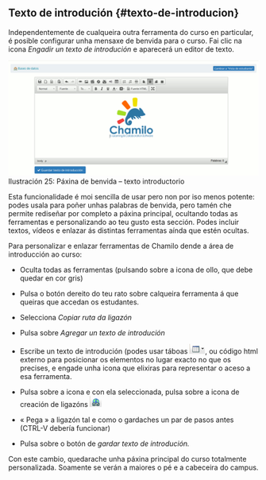 ## Texto de introdución {#texto-de-introducion}

Independentemente de cualqueira outra ferramenta do curso en particular, é posible configurar unha mensaxe de benvida para o curso. Fai clic na icona _Engadir un texto de introdución_ e aparecerá un editor de texto.

![](../assets/images28.png)Ilustración 25: Páxina de benvida – texto introductorio

Esta funcionalidade é moi sencilla de usar pero non por iso menos potente: podes usala para poñer unhas palabras de benvida, pero tamén che permite rediseñar por completo a páxina principal, ocultando todas as ferramentas e personalizando ao teu gusto esta sección. Podes incluir textos, vídeos e enlazar ás distintas ferramentas aínda que estén ocultas.

Para personalizar e enlazar ferramentas de Chamilo dende a área de introducción ao curso:

*   Oculta todas as ferramentas (pulsando sobre a icona de ollo, que debe quedar en cor gris)

*   Pulsa o botón dereito do teu rato sobre calqueira ferramenta á que queiras que accedan os estudantes.

*   Selecciona _Copiar ruta da ligazón_

*   Pulsa sobre _Agregar un texto de introdución_

*   Escribe un texto de introdución (podes usar táboas ![](../assets/graphics81.png), ou código html externo para posicionar os elementos no lugar exacto no que os precises, e engade unha icona que elixiras para representar o aceso a esa ferramenta.

*   Pulsa sobre a icona e con ela seleccionada, pulsa sobre a icona de creación de ligazóns ![](../assets/graphics82.png)

*   « Pega » a ligazón tal e como o gardaches un par de pasos antes (CTRL-V debería funcionar)

*   Pulsa sobre o botón de _gardar texto de introdución._

Con este cambio, quedarache unha páxina principal do curso totalmente personalizada. Soamente se verán a maiores o pé e a cabeceira do campus.